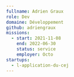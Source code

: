 ```yaml
---
fullname: Adrien Graux
role: Dev
domaine: Développement
github: adriengraux
missions:
  - start: 2021-11-08
    end: 2022-06-30
    status: service
    employer: Octo
startups:
  - l-application-du-cej
---
```



